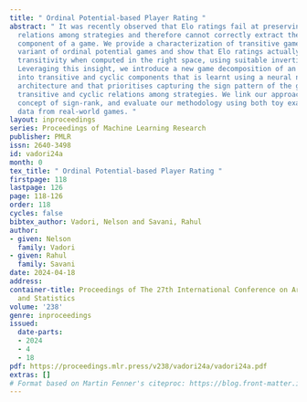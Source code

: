 ```yaml
---
title: " Ordinal Potential-based Player Rating "
abstract: " It was recently observed that Elo ratings fail at preserving transitive
  relations among strategies and therefore cannot correctly extract the transitive
  component of a game. We provide a characterization of transitive games as a weak
  variant of ordinal potential games and show that Elo ratings actually do preserve
  transitivity when computed in the right space, using suitable invertible mappings.
  Leveraging this insight, we introduce a new game decomposition of an arbitrary game
  into transitive and cyclic components that is learnt using a neural network-based
  architecture and that prioritises capturing the sign pattern of the game, namely
  transitive and cyclic relations among strategies. We link our approach to the known
  concept of sign-rank, and evaluate our methodology using both toy examples and empirical
  data from real-world games. "
layout: inproceedings
series: Proceedings of Machine Learning Research
publisher: PMLR
issn: 2640-3498
id: vadori24a
month: 0
tex_title: " Ordinal Potential-based Player Rating "
firstpage: 118
lastpage: 126
page: 118-126
order: 118
cycles: false
bibtex_author: Vadori, Nelson and Savani, Rahul
author:
- given: Nelson
  family: Vadori
- given: Rahul
  family: Savani
date: 2024-04-18
address:
container-title: Proceedings of The 27th International Conference on Artificial Intelligence
  and Statistics
volume: '238'
genre: inproceedings
issued:
  date-parts:
  - 2024
  - 4
  - 18
pdf: https://proceedings.mlr.press/v238/vadori24a/vadori24a.pdf
extras: []
# Format based on Martin Fenner's citeproc: https://blog.front-matter.io/posts/citeproc-yaml-for-bibliographies/
---
```

